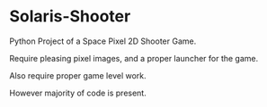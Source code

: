 # Solaris-Shooter

Python Project of a Space Pixel 2D Shooter Game. 

Require pleasing pixel images, and a proper launcher for the game.

Also require proper game level work.

However majority of code is present.
